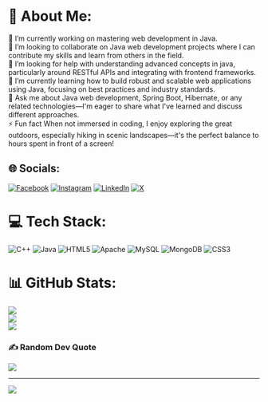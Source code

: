 # 💫 About Me:
🔭 I’m currently working on mastering web development in Java.<br>👯 I’m looking to collaborate on Java web development projects where I can contribute my skills and learn from others in the field.<br>🤝 I’m looking for help with  understanding advanced concepts in java, particularly around RESTful APIs and integrating with frontend frameworks.<br>🌱 I’m currently learning how to build robust and scalable web applications using Java, focusing on best practices and industry standards.<br>💬 Ask me about  Java web development, Spring Boot, Hibernate, or any related technologies—I'm eager to share what I've learned and discuss different approaches.<br>⚡ Fun fact  When not immersed in coding, I enjoy exploring the great outdoors, especially hiking in scenic landscapes—it's the perfect balance to hours spent in front of a screen!


## 🌐 Socials:
[![Facebook](https://img.shields.io/badge/Facebook-%231877F2.svg?logo=Facebook&logoColor=white)](https://facebook.com/https://www.facebook.com/ibraahim036) [![Instagram](https://img.shields.io/badge/Instagram-%23E4405F.svg?logo=Instagram&logoColor=white)](https://instagram.com/@ibraahim036) [![LinkedIn](https://img.shields.io/badge/LinkedIn-%230077B5.svg?logo=linkedin&logoColor=white)](https://linkedin.com/in/https://www.linkedin.com/in/ibrahim-shaikh-366ba821a/) [![X](https://img.shields.io/badge/X-black.svg?logo=X&logoColor=white)](https://x.com/@ibraahim036) 

# 💻 Tech Stack:
![C++](https://img.shields.io/badge/c++-%2300599C.svg?style=for-the-badge&logo=c%2B%2B&logoColor=white) ![Java](https://img.shields.io/badge/java-%23ED8B00.svg?style=for-the-badge&logo=openjdk&logoColor=white) ![HTML5](https://img.shields.io/badge/html5-%23E34F26.svg?style=for-the-badge&logo=html5&logoColor=white) ![Apache](https://img.shields.io/badge/apache-%23D42029.svg?style=for-the-badge&logo=apache&logoColor=white) ![MySQL](https://img.shields.io/badge/mysql-%2300000f.svg?style=for-the-badge&logo=mysql&logoColor=white) ![MongoDB](https://img.shields.io/badge/MongoDB-%234ea94b.svg?style=for-the-badge&logo=mongodb&logoColor=white) ![CSS3](https://img.shields.io/badge/css3-%231572B6.svg?style=for-the-badge&logo=css3&logoColor=white)
# 📊 GitHub Stats:
![](https://github-readme-stats.vercel.app/api?username=ibrahimS036&theme=dark&hide_border=false&include_all_commits=false&count_private=false)<br/>
![](https://github-readme-streak-stats.herokuapp.com/?user=ibrahimS036&theme=dark&hide_border=false)<br/>
![](https://github-readme-stats.vercel.app/api/top-langs/?username=ibrahimS036&theme=dark&hide_border=false&include_all_commits=false&count_private=false&layout=compact)

### ✍️ Random Dev Quote
![](https://quotes-github-readme.vercel.app/api?type=horizontal&theme=merko)

---
[![](https://visitcount.itsvg.in/api?id=ibrahimS036&icon=0&color=0)](https://visitcount.itsvg.in)

<!-- Proudly created with GPRM ( https://gprm.itsvg.in ) -->
